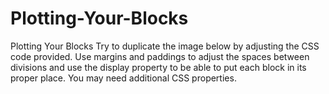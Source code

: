 # Plotting-Your-Blocks
Plotting Your Blocks Try to duplicate the image below by adjusting the CSS code provided. Use margins and paddings to adjust the spaces between divisions and use the display property to be able to put each block in its proper place. You may need additional CSS properties.

